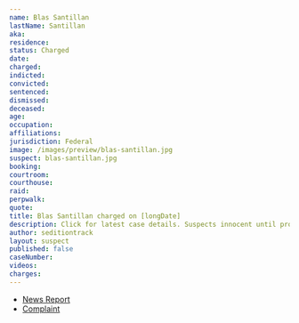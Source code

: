 ```yaml
---
name: Blas Santillan
lastName: Santillan
aka:
residence: 
status: Charged
date:
charged:
indicted:
convicted:
sentenced:
dismissed:
deceased:
age:
occupation:
affiliations:
jurisdiction: Federal
image: /images/preview/blas-santillan.jpg
suspect: blas-santillan.jpg
booking:
courtroom:
courthouse:
raid:
perpwalk:
quote:
title: Blas Santillan charged on [longDate]
description: Click for latest case details. Suspects innocent until proven guilty.
author: seditiontrack
layout: suspect
published: false
caseNumber:
videos:
charges:
---
```

- [News Report]()
- [Complaint](https://extremism.gwu.edu/sites/g/files/zaxdzs2191/f/Blas%20Santillan%20Criminal%20Complaint.pdf)
